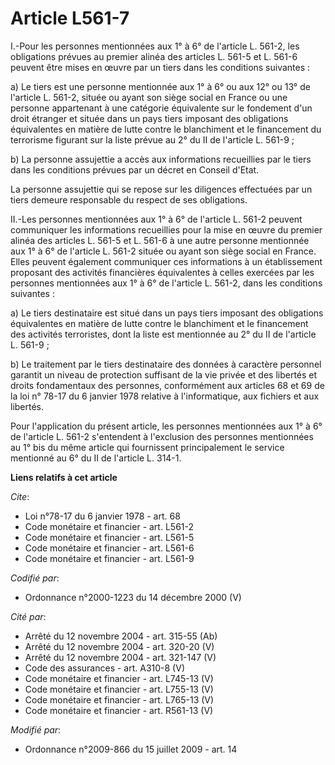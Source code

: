 # Article L561-7

I.-Pour les personnes mentionnées aux 1° à 6° de l'article L. 561-2, les obligations prévues au premier alinéa des articles
L. 561-5 et L. 561-6 peuvent être mises en œuvre par un tiers dans les conditions suivantes : 

a) Le tiers est une personne mentionnée aux 1° à 6° ou aux 12° ou 13° de l'article L. 561-2, située ou ayant son siège social
en France ou une personne appartenant à une catégorie équivalente sur le fondement d'un droit étranger et située dans un pays
tiers imposant des obligations équivalentes en matière de lutte contre le blanchiment et le financement du terrorisme
figurant sur la liste prévue au 2° du II de l'article L. 561-9 ; 

b) La personne assujettie a accès aux informations recueillies par le tiers dans les conditions prévues par un décret en
Conseil d'Etat. 

La personne assujettie qui se repose sur les diligences effectuées par un tiers demeure responsable du respect de ses
obligations. 

II.-Les personnes mentionnées aux 1° à 6° de l'article L. 561-2 peuvent communiquer les informations recueillies pour la mise
en œuvre du premier alinéa des articles L. 561-5 et L. 561-6 à une autre personne mentionnée aux 1° à 6° de l'article L.
561-2 située ou ayant son siège social en France. Elles peuvent également communiquer ces informations à un établissement
proposant des activités financières équivalentes à celles exercées par les personnes mentionnées aux 1° à 6° de l'article L.
561-2, dans les conditions suivantes : 

a) Le tiers destinataire est situé dans un pays tiers imposant des obligations équivalentes en matière de lutte contre le
blanchiment et le financement des activités terroristes, dont la liste est mentionnée au 2° du II de l'article L. 561-9 ; 

b) Le traitement par le tiers destinataire des données à caractère personnel garantit un niveau de protection suffisant de la
vie privée et des libertés et droits fondamentaux des personnes, conformément aux articles 68 et 69 de la loi n° 78-17 du 6
janvier 1978 relative à l'informatique, aux fichiers et aux libertés.

Pour l'application du présent article, les personnes mentionnées aux 1° à 6° de l'article L. 561-2 s'entendent à l'exclusion
des personnes mentionnées au 1° bis du même article qui fournissent principalement le service mentionné au 6° du II de
l'article L. 314-1.

**Liens relatifs à cet article**

_Cite_:

  - Loi n°78-17 du 6 janvier 1978 - art. 68
  - Code monétaire et financier - art. L561-2
  - Code monétaire et financier - art. L561-5
  - Code monétaire et financier - art. L561-6
  - Code monétaire et financier - art. L561-9

_Codifié par_:

  - Ordonnance n°2000-1223 du 14 décembre 2000 (V)

_Cité par_:

  - Arrêté du 12 novembre 2004 - art. 315-55 (Ab)
  - Arrêté du 12 novembre 2004 - art. 320-20 (V)
  - Arrêté du 12 novembre 2004 - art. 321-147 (V)
  - Code des assurances - art. A310-8 (V)
  - Code monétaire et financier - art. L745-13 (V)
  - Code monétaire et financier - art. L755-13 (V)
  - Code monétaire et financier - art. L765-13 (V)
  - Code monétaire et financier - art. R561-13 (V)

_Modifié par_:

  - Ordonnance n°2009-866 du 15 juillet 2009 - art. 14
